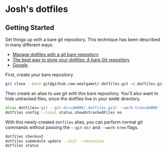 # Josh's dotfiles

## Getting Started

Set things up with a bare git repository. This technique has been described in many different ways:

- [Manage dotfiles with a git bare repository](https://harfangk.github.io/2016/09/18/manage-dotfiles-with-a-git-bare-repository.html)
- [The best way to store your dotfiles: A bare Git repository](https://www.atlassian.com/git/tutorials/dotfiles)
- [Google](https://www.google.com/search?q=dotfiles+bare+git+repo).

First, create your bare repository

```bash
git clone --bare git@github.com:amalgamet/.dotfiles.git ~/.dotfiles.git
```

Then create an alias to use git with this bare repository. You'll also want to hide untracked files, since the dotfiles live in your `$HOME` directory.

```bash
alias dotfiles='git --git-dir=$HOME/.dotfiles.git/ --work-tree=$HOME'
dotfiles config --local status.showUntrackedFiles no
```

With this newly-created `dotfiles` alias, you can perform normal git commands without passing the `--git-dir` and `--work-tree` flags.

```bash
dotfiles checkout
dotfiles submodule update --init --recursive
dotfiles status
```
